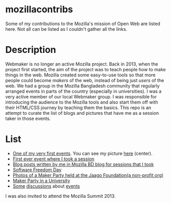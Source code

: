 # mozillacontribs
Some of my contributions to the Mozilla's mission of Open Web are listed here. Not all can be listed as I couldn't gather all the links.

# Description
Webmaker is no longer an active Mozilla project. Back in 2013, when the project first started, the aim of the project was to teach people how to make things in the web. Mozilla created some easy-to-use tools so that more people could become _makers_ of the web, instead of being just _users_ of the web. We had a group in the Mozilla Bangladesh community that regularly arranged events in parts of the country (especially in universities). I was a very active member of our local Webmaker group. I was responsible for introducing the audience to the Mozilla tools and also start them off with their HTML/CSS journey by teaching them the basics. This repo is an attempt to curate the list of blogs and pictures that have me as a session taker in those events.

# List
+ [One of my very first events](https://minhazratul.wordpress.com/2013/09/27/intro-to-web-a-webmaker-event-at-aiub/). You can see my picture [here](https://minhazratul.files.wordpress.com/2013/09/img_52011.jpg) (center).
+ [First ever event where I took a session](https://tanhaislam.wordpress.com/2013/09/15/maker-party-2013-maple-leafdhakabangladesh/)
+ [Blog posts written by me in Mozilla BD blog for sessions that I took](https://web.archive.org/web/20160720105217/blog.mozillabd.org/author/rifaz/)
+ [Software Freedom Day](https://tanhaislam.wordpress.com/2013/09/)
+ [Photos of a Maker Party held at the Jaago Foundation(a non-profit org)](http://www.flickr.com/photos/jaagofoundation/sets/72157647050094496)
+ [Maker Party in a University](https://srdesh.wordpress.com/2014/09/14/maker-party-at-aiub/)
+ [Some](https://groups.google.com/forum/#!topic/mozilla.community.bangladesh/ojUJ0j9l0vY) [discussions](https://lists.mozilla.org/pipermail/community-bangladesh/2015-January/002830.html) about [events](https://khalid547.wordpress.com/2015/01/)

I was also invited to attend the Mozilla Summit 2013.
